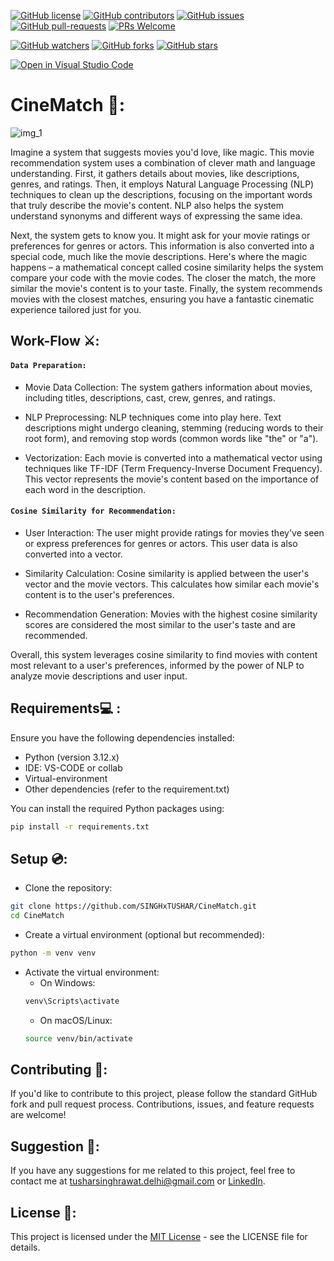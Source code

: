 [![GitHub license](https://img.shields.io/github/license/SINGHxTUSHAR/CineMatch.svg)](https://github.com/SINGHxTUSHAR/CineMatch/blob/master/LICENSE)
[![GitHub contributors](https://img.shields.io/github/contributors/SINGHxTUSHAR/CineMatch.svg)](https://GitHub.com/SINGHxTUSHAR/CineMatch/graphs/contributors/)
[![GitHub issues](https://img.shields.io/github/issues/SINGHxTUSHAR/CineMatch.svg)](https://GitHub.com/SINGHxTUSHAR/CineMatch/issues/)
[![GitHub pull-requests](https://img.shields.io/github/issues-pr/SINGHxTUSHAR/CineMatch.svg)](https://GitHub.com/SINGHxTUSHAR/CineMatch/pulls/)
[![PRs Welcome](https://img.shields.io/badge/PRs-welcome-brightgreen.svg?style=flat-square)](http://makeapullrequest.com)


[![GitHub watchers](https://img.shields.io/github/watchers/SINGHxTUSHAR/CineMatch.svg?style=social&label=Watch&maxAge=2592000)](https://GitHub.com/SINGHxTUSHAR/CineMatch/watchers/)
[![GitHub forks](https://img.shields.io/github/forks/SINGHxTUSHAR/CineMatch.svg?style=social&label=Fork&maxAge=2592000)](https://GitHub.com/SINGHxTUSHAR/CineMatch/network/)
[![GitHub stars](https://img.shields.io/github/stars/SINGHxTUSHAR/CineMatch.svg?style=social&label=Star&maxAge=2592000)](https://GitHub.com/SINGHxTUSHAR/CineMatch/stargazers/)

[![Open in Visual Studio Code](https://img.shields.io/static/v1?logo=visualstudiocode&label=&message=Open%20in%20Visual%20Studio%20Code&labelColor=2c2c32&color=007acc&logoColor=007acc)](https://open.vscode.dev/SINGHxTUSHAR/CineMatch)

# CineMatch 🎥:
![img_1](https://github.com/SINGHxTUSHAR/CineMatch/assets/113624520/40d66ecc-1189-4d14-b767-aa6ae37f2a32)

Imagine a system that suggests movies you'd love, like magic. This movie recommendation system uses a combination of clever math and language understanding. First,
it gathers details about movies, like descriptions, genres, and ratings. Then, it employs Natural Language Processing (NLP) techniques to clean up the descriptions,
focusing on the important words that truly describe the movie's content. NLP also helps the system understand synonyms and different ways of expressing the same idea.

Next, the system gets to know you. It might ask for your movie ratings or preferences for genres or actors.
This information is also converted into a special code, much like the movie descriptions. Here's where the magic happens – a mathematical concept called cosine similarity helps
the system compare your code with the movie codes. The closer the match, the more similar the movie's content is to your taste. Finally, the system recommends movies with the closest matches,
ensuring you have a fantastic cinematic experience tailored just for you.

## Work-Flow ⚔️:

#### `Data Preparation:`

* Movie Data Collection:  The system gathers information about movies, including titles, descriptions, cast, crew, genres, and ratings.

* NLP Preprocessing: NLP techniques come into play here. Text descriptions might undergo cleaning, stemming (reducing words to their root form), and removing stop words (common words like "the" or "a").

* Vectorization:  Each movie is converted into a mathematical vector using techniques like TF-IDF (Term Frequency-Inverse Document Frequency). This vector represents the movie's content based on the importance of each word in the description.

#### `Cosine Similarity for Recommendation:`

* User Interaction:  The user might provide ratings for movies they've seen or express preferences for genres or actors. This user data is also converted into a vector.

* Similarity Calculation:  Cosine similarity is applied between the user's vector and the movie vectors. This calculates how similar each movie's content is to the user's preferences.

* Recommendation Generation:  Movies with the highest cosine similarity scores are considered the most similar to the user's taste and are recommended.

Overall, this system leverages cosine similarity to find movies with content most relevant to a user's preferences, informed by the power of NLP to analyze movie descriptions and user input.


## Requirements💻 :

Ensure you have the following dependencies installed:

- Python (version 3.12.x)
- IDE: VS-CODE or collab
- Virtual-environment
- Other dependencies (refer to the requirement.txt)

You can install the required Python packages using:

```bash
pip install -r requirements.txt
```

## Setup 💿:

- Clone the repository:
```bash
git clone https://github.com/SINGHxTUSHAR/CineMatch.git
cd CineMatch
```
- Create a virtual environment (optional but recommended):
```bash
python -m venv venv
```
- Activate the virtual environment:
  - On Windows:
   ```bash
   venv\Scripts\activate
   ```
  - On macOS/Linux:
  ```bash
  source venv/bin/activate
  ```


## Contributing 📌:
If you'd like to contribute to this project, please follow the standard GitHub fork and pull request process. Contributions, issues, and feature requests are welcome!

## Suggestion 🚀: 
If you have any suggestions for me related to this project, feel free to contact me at tusharsinghrawat.delhi@gmail.com or <a href="https://www.linkedin.com/in/singhxtushar/">LinkedIn</a>.

## License 📝:
This project is licensed under the <a href="https://github.com/SINGHxTUSHAR/CineMatch/blob/main/LICENSE">MIT License</a> - see the LICENSE file for details.
